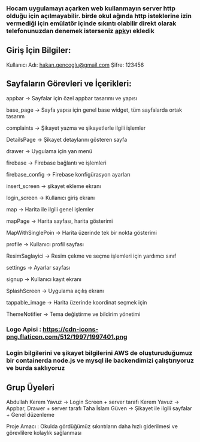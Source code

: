 ### **Hocam uygulamayı açarken web kullanmayın server http olduğu için açılmayabilir. birde okul ağında http isteklerine izin vermediği için emülatör içinde sıkıntı olabilir direkt olarak telefonunuzdan denemek isterseniz [apk](https://github.com/Kerem-Yavuz/mobiluygulamagelistirme/blob/main/app-release.apk)yı ekledik**

## Giriş İçin Bilgiler:

Kullanıcı Adı: hakan.gencoglu@gmail.com
Şifre: 123456

## Sayfaların Görevleri ve İçerikleri:

appbar -> Sayfalar için özel appbar tasarımı ve yapısı

base_page -> Sayfa yapısı için genel base widget, tüm sayfalarda ortak tasarım

complaints -> Şikayet yazma ve şikayetlerle ilgili işlemler

DetailsPage -> Şikayet detaylarını gösteren sayfa

drawer -> Uygulama için yan menü

firebase -> Firebase bağlantı ve işlemleri

firebase_config -> Firebase konfigürasyon ayarları

insert_screen -> şikayet ekleme ekranı

login_screen -> Kullanıcı giriş ekranı

map -> Harita ile ilgili genel işlemler

mapPage -> Harita sayfası, harita gösterimi

MapWithSinglePoin -> Harita üzerinde tek bir nokta gösterimi

profile -> Kullanıcı profil sayfası

ResimSaglayici -> Resim çekme ve seçme işlemleri için yardımcı sınıf

settings -> Ayarlar sayfası

signup -> Kullanıcı kayıt ekranı

SplashScreen -> Uygulama açılış ekranı

tappable_image -> Harita üzerinde koordinat seçmek için

ThemeNotifier -> Tema değiştirme ve bildirim yönetimi


### Logo Apisi : https://cdn-icons-png.flaticon.com/512/1997/1997401.png


### Login bilgilerini ve şikayet bilgilerini AWS de oluşturuduğumuz bir containerda node.js ve mysql ile backendimizi çalıştırıyoruz ve burda saklıyoruz

## Grup Üyeleri

Abdullah Kerem Yavuz -> Login Screen + server tarafı
Kerem Yavuz -> Appbar, Drawer + server tarafı
Taha İslam Güven -> Şikayet ile ilgili sayfalar + Genel düzenleme 


Proje Amacı : Okulda gördüğümüz sıkıntıların daha hızlı giderilmesi ve görevlilere kolaylık sağlanması




